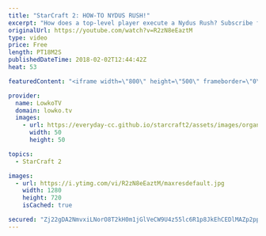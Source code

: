 ```yaml
---
title: "StarCraft 2: HOW-TO NYDUS RUSH!"
excerpt: "How does a top-level player execute a Nydus Rush? Subscribe for more videos: http://lowko.tv/youtube More StarCraft 2 Guides & Tutorials: https://goo.gl/BEPvJo  In this video I analyse a recent game between Serral and SpeCial. In this match on Backwater LE Serral decides to rush a Nydus Worm with minimal"
originalUrl: https://youtube.com/watch?v=R2zN8eEaztM
type: video
price: Free
length: PT18M2S
publishedDateTime: 2018-02-02T12:44:42Z
heat: 53

featuredContent: "<iframe width=\"800\" height=\"500\" frameborder=\"0\" src=\"https://www.youtube.com/embed/R2zN8eEaztM\" allow=\"accelerometer; autoplay; encrypted-media; gyroscope; picture-in-picture\" allowfullscreen></iframe>"

provider:
  name: LowkoTV
  domain: lowko.tv
  images:
    - url: https://everyday-cc.github.io/starcraft2/assets/images/organizations/lowko.tv-50x50.jpg
      width: 50
      height: 50

topics:
  - StarCraft 2

images:
  - url: https://i.ytimg.com/vi/R2zN8eEaztM/maxresdefault.jpg
    width: 1280
    height: 720
    isCached: true

secured: "Zj22gDA2NmvxiLNorO8T2kH0m1jGlVeCW9U4z55lc6R1p8JkEhCEDlMAZp2ppRC5NGeiB3Ps9K/WdQY3rRSOna05yIotoFjO1U0tR4XrQNYDAHLPhMjEC9GGAr9Xa6nVNDDdLM6dFlNYCN0Lu3SHDnJMV7PWfSqCxmwadyL6UsOP1TddT+EDV+KDBWmuopDYVIWYHj0ulrJ+vmwM+LHDHpyXxP8I+LTKb/J2FvArZRRq41G6XVsXRemfwCrryekaD7RhjW9G90PWZmlng8DAyXJTDVN9G5a0kHhRfhmIGMxHC4jDkae3GqDqIP6olognh0isuox8IS7ZjDnwgR02so4EypJkMK/cCc6rPZzeJhVF5CkQ8zjTBeXDSjFKq53n4WJ1gClpp5zCuSarbzizIPMUA/rntnlYa2fbAIJ/qOTJtzbONjtSNEmdOfoEFAKx;cJtCA3+LcUc/pWdy7x3J+g=="
---
```


